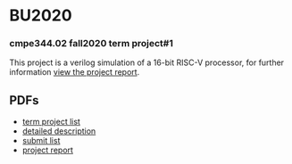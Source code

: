 # BU2020
### cmpe344.02 fall2020 term project#1
This project is a verilog simulation of a 16-bit RISC-V processor, for further information [view the project report](https://github.com/ocebenzer/BU2020/blob/main/344_project_report.pdf).
## PDFs
* [term project list](https://github.com/ocebenzer/BU2020/blob/main/FinalProject.pdf)
* [detailed description](https://github.com/ocebenzer/BU2020/blob/main/Appendix%20A.pdf)
* [submit list](https://github.com/ocebenzer/BU2020/blob/main/Project-Report.pdf)
* [project report](https://github.com/ocebenzer/BU2020/blob/main/344_project_report.pdf)
